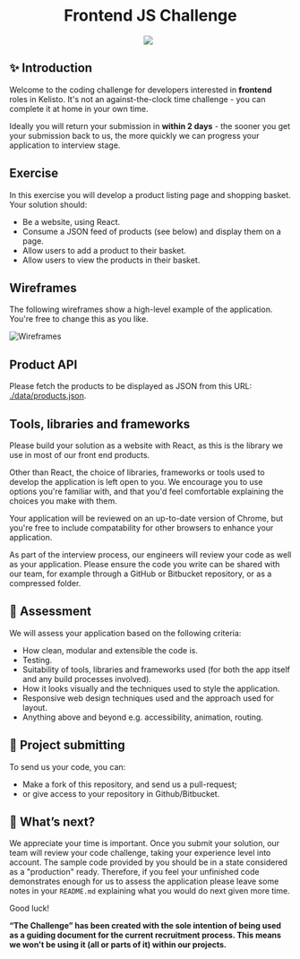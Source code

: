 <h1 align="center">Frontend JS Challenge</h1>
<div align="center">
  <a style="margin-right: 8px;" href="https://github.com/kelkoo-services/kelisto-frontend-js-challenge/pulls">
    <img src="https://img.shields.io/badge/PRs-welcome-brightgreen.svg?style=flat-square" />
  </a>
</div>

## ✨ Introduction

Welcome to the coding challenge for developers interested in **frontend** roles in Kelisto. It's not an against-the-clock time challenge - you can complete it at home in your own time.

Ideally you will return your submission in __within 2 days__ - the sooner you get your submission back to us, the more quickly we can progress your application to interview stage.

## Exercise

In this exercise you will develop a product listing page and shopping basket. Your solution should:

- Be a website, using React.
- Consume a JSON feed of products (see below) and display them on a page.
- Allow users to add a product to their basket.
- Allow users to view the products in their basket.

## Wireframes

The following wireframes show a high-level example of the application. You're free to change this as you like.

![Wireframes](./docs/wireframes.png)

## Product API

Please fetch the products to be displayed as JSON from this URL: [./data/products.json](./data/products.json).

## Tools, libraries and frameworks

Please build your solution as a website with React, as this is the library we use in most of our front end products.

Other than React, the choice of libraries, frameworks or tools used to develop the application is left open to you. We encourage you to use options you're familiar with, and that you'd feel comfortable explaining the choices you make with them.

Your application will be reviewed on an up-to-date version of Chrome, but you're free to include compatability for other browsers to enhance your application.

As part of the interview process, our engineers will review your code as well as your application. Please ensure the code you write can be shared with our team, for example through a GitHub or Bitbucket repository, or as a compressed folder.

## 💯 Assessment

We will assess your application based on the following criteria:

- How clean, modular and extensible the code is.
- Testing.
- Suitability of tools, libraries and frameworks used (for both the app itself and any build processes involved).
- How it looks visually and the techniques used to style the application.
- Responsive web design techniques used and the approach used for layout.
- Anything above and beyond e.g. accessibility, animation, routing.

## 🚀 Project submitting

To send us your code, you can:

- Make a fork of this repository, and send us a pull-request;
- or give access to your repository in Github/Bitbucket.

## 🤘 What’s next?

We appreciate your time is important. Once you submit your solution, our team will review your code challenge, taking your experience level into account. The sample code provided by you should be in a state considered as a "production" ready. Therefore, if you feel your unfinished code demonstrates enough for us to assess the application please leave some notes in your `README.md` explaining what you would do next given more time.

Good luck!

**“The Challenge” has been created with the sole intention of being used as a guiding document for the current recruitment process. This means we won't be using it (all or parts of it) within our projects.**
